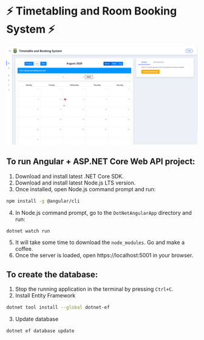 # ⚡ Timetabling and Room Booking System ⚡

![](DotNetAngularApp/images/dashboard.png)

## To run Angular + ASP.NET Core Web API project:

1. Download and install latest .NET Core SDK.
2. Download and install latest Node.js LTS version.
3. Once installed, open Node.js command prompt and run: 

```sh
npm install -g @angular/cli
```

4. In Node.js command prompt, go to the `DotNetAngularApp` directory and run:

```sh
dotnet watch run
```

5. It will take some time to download the `node_modules`. Go and make a coffee.
6. Once the server is loaded, open https://localhost:5001 in your browser.

## To create the database:

1. Stop the running application in the terminal by pressing `Ctrl+C`.
2. Install Entity Framework

```sh
dotnet tool install --global dotnet-ef
```

3. Update database

```sh
dotnet ef database update
```

